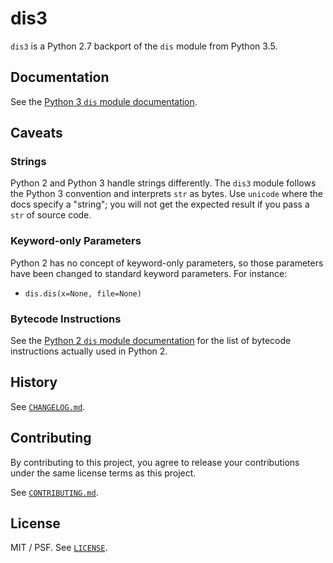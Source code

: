 # dis3

`dis3` is a Python 2.7 backport of the `dis` module from Python 3.5.


## Documentation

See the [Python 3 `dis` module documentation][dis-py3].


## Caveats

### Strings

Python 2 and Python 3 handle strings differently. The `dis3` module
follows the Python 3 convention and interprets `str` as bytes. Use
`unicode` where the docs specify a "string"; you will not get the
expected result if you pass a `str` of source code.

### Keyword-only Parameters

Python 2 has no concept of keyword-only parameters, so those parameters
have been changed to standard keyword parameters. For instance:

- `dis.dis(x=None, file=None)`

### Bytecode Instructions

See the [Python 2 `dis` module documentation][dis-py2] for the list of
bytecode instructions actually used in Python 2.


## History

See [`CHANGELOG.md`](CHANGELOG.md).


## Contributing

By contributing to this project, you agree to release your contributions
under the same license terms as this project.

See [`CONTRIBUTING.md`](CONTRIBUTING.md).


## License

MIT / PSF. See [`LICENSE`](LICENSE).


[dis-py2]: https://docs.python.org/2/library/dis.html
[dis-py3]: https://docs.python.org/3/library/dis.html
